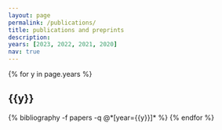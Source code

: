 ```yaml
---
layout: page
permalink: /publications/
title: publications and preprints
description: 
years: [2023, 2022, 2021, 2020]
nav: true
---
```


<div class="publications">

{% for y in page.years %}
  <h2 class="year">{{y}}</h2>
  {% bibliography -f papers -q @*[year={{y}}]* %}
{% endfor %}

</div>

